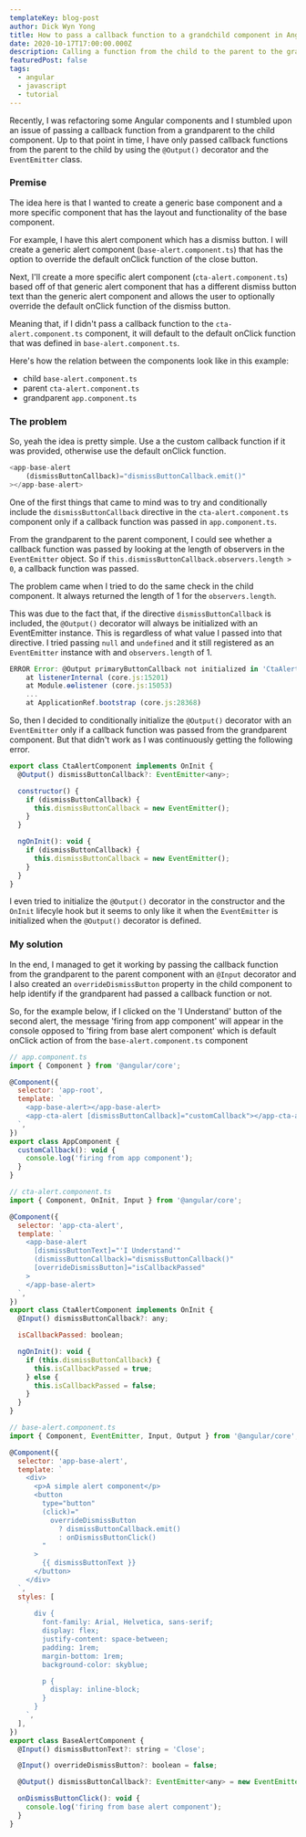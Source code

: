 ```yaml
---
templateKey: blog-post
author: Dick Wyn Yong
title: How to pass a callback function to a grandchild component in Angular
date: 2020-10-17T17:00:00.000Z
description: Calling a function from the child to the parent to the grandparent
featuredPost: false
tags:
  - angular
  - javascript
  - tutorial
---
```


Recently, I was refactoring some Angular components and I stumbled upon an issue of passing a callback function from a grandparent to the child component. Up to that point in time, I have only passed callback functions from the parent to the child by using the `@Output()` decorator and the `EventEmitter` class.

### Premise

The idea here is that I wanted to create a generic base component and a more specific component that has the layout and functionality of the base component.

For example, I have this alert component which has a dismiss button. I will create a generic alert component (`base-alert.component.ts`) that has the option to override the default onClick function of the close button.

Next, I'll create a more specific alert component (`cta-alert.component.ts`) based off of that generic alert component that has a different dismiss button text than the generic alert component and allows the user to optionally override the default onClick function of the dismiss button.

Meaning that, if I didn't pass a callback function to the `cta-alert.component.ts` component, it will default to the default onClick function that was defined in `base-alert.component.ts`.

Here's how the relation between the components look like in this example:

- child `base-alert.component.ts`
- parent `cta-alert.component.ts`
- grandparent `app.component.ts`

### The problem

So, yeah the idea is pretty simple. Use a the custom callback function if it was provided, otherwise use the default onClick function.

```javascript
<app-base-alert
    (dismissButtonCallback)="dismissButtonCallback.emit()"
></app-base-alert>
```

One of the first things that came to mind was to try and conditionally include the `dismissButtonCallback` directive in the `cta-alert.component.ts` component only if a callback function was passed in `app.component.ts`.

From the grandparent to the parent component, I could see whether a callback function was passed by looking at the length of observers in the `EventEmitter` object. So if `this.dismissButtonCallback.observers.length > 0`, a callback function was passed.

The problem came when I tried to do the same check in the child component. It always returned the length of 1 for the `observers.length`.

This was due to the fact that, if the directive `dismissButtonCallback` is included, the `@Output()` decorator will always be initialized with an EventEmitter instance. This is regardless of what value I passed into that directive. I tried passing `null` and `undefined` and it still registered as an `EventEmitter` instance with and `observers.length` of 1.

```javascript
ERROR Error: @Output primaryButtonCallback not initialized in 'CtaAlertComponent'.
    at listenerInternal (core.js:15201)
    at Module.ɵɵlistener (core.js:15053)
    ...
    at ApplicationRef.bootstrap (core.js:28368)
```

So, then I decided to conditionally initialize the `@Output()` decorator with an `EventEmitter` only if a callback function was passed from the grandparent component. But that didn't work as I was continuously getting the following error.

```javascript
export class CtaAlertComponent implements OnInit {
  @Output() dismissButtonCallback?: EventEmitter<any>;

  constructor() {
    if (dismissButtonCallback) {
      this.dismissButtonCallback = new EventEmitter();
    }
  }

  ngOnInit(): void {
    if (dismissButtonCallback) {
      this.dismissButtonCallback = new EventEmitter();
    }
  }
}
```

I even tried to initialize the `@Output()` decorator in the constructor and the `OnInit` lifecyle hook but it seems to only like it when the `EventEmitter` is initialized when the `@Output()` decorator is defined.

### My solution

In the end, I managed to get it working by passing the callback function from the grandparent to the parent component with an `@Input` decorator and I also created an `overrideDismissButton` property in the child component to help identify if the grandparent had passed a callback function or not.

So, for the example below, if I clicked on the 'I Understand' button of the second alert, the message 'firing from app component' will appear in the console opposed to 'firing from base alert component' which is default onClick action of from the `base-alert.component.ts` component

```javascript
// app.component.ts
import { Component } from '@angular/core';

@Component({
  selector: 'app-root',
  template: `
    <app-base-alert></app-base-alert>
    <app-cta-alert [dismissButtonCallback]="customCallback"></app-cta-alert>
  `,
})
export class AppComponent {
  customCallback(): void {
    console.log('firing from app component');
  }
}
```

```javascript
// cta-alert.component.ts
import { Component, OnInit, Input } from '@angular/core';

@Component({
  selector: 'app-cta-alert',
  template: `
    <app-base-alert
      [dismissButtonText]="'I Understand'"
      (dismissButtonCallback)="dismissButtonCallback()"
      [overrideDismissButton]="isCallbackPassed"
    >
    </app-base-alert>
  `,
})
export class CtaAlertComponent implements OnInit {
  @Input() dismissButtonCallback?: any;

  isCallbackPassed: boolean;

  ngOnInit(): void {
    if (this.dismissButtonCallback) {
      this.isCallbackPassed = true;
    } else {
      this.isCallbackPassed = false;
    }
  }
}
```

```javascript
// base-alert.component.ts
import { Component, EventEmitter, Input, Output } from '@angular/core';

@Component({
  selector: 'app-base-alert',
  template: `
    <div>
      <p>A simple alert component</p>
      <button
        type="button"
        (click)="
          overrideDismissButton
            ? dismissButtonCallback.emit()
            : onDismissButtonClick()
        "
      >
        {{ dismissButtonText }}
      </button>
    </div>
  `,
  styles: [
    `
      div {
        font-family: Arial, Helvetica, sans-serif;
        display: flex;
        justify-content: space-between;
        padding: 1rem;
        margin-bottom: 1rem;
        background-color: skyblue;

        p {
          display: inline-block;
        }
      }
    `,
  ],
})
export class BaseAlertComponent {
  @Input() dismissButtonText?: string = 'Close';

  @Input() overrideDismissButton?: boolean = false;

  @Output() dismissButtonCallback?: EventEmitter<any> = new EventEmitter();

  onDismissButtonClick(): void {
    console.log('firing from base alert component');
  }
}
```
